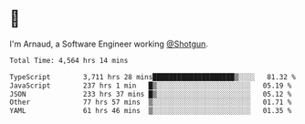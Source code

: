 # 👋

I'm Arnaud, a Software Engineer working [@Shotgun](https://shotgun.live).

<!--START_SECTION:waka-->

```txt
Total Time: 4,564 hrs 14 mins

TypeScript        3,711 hrs 28 mins████████████████████▒░░░░   81.32 %
JavaScript        237 hrs 1 min   █▒░░░░░░░░░░░░░░░░░░░░░░░   05.19 %
JSON              233 hrs 37 mins █▒░░░░░░░░░░░░░░░░░░░░░░░   05.12 %
Other             77 hrs 57 mins  ▒░░░░░░░░░░░░░░░░░░░░░░░░   01.71 %
YAML              61 hrs 46 mins  ▒░░░░░░░░░░░░░░░░░░░░░░░░   01.35 %
```

<!--END_SECTION:waka-->
